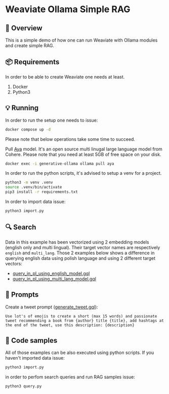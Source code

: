 # Weaviate Ollama Simple RAG

🎯 Overview
-----------

This is a simple demo of how one can run Weaviate with Ollama modules and create simple RAG.

📦 Requirements
----------------

In order to be able to create Weaviate one needs at least.

1. Docker
2. Python3

💡 Running
----------

In order to run the setup one needs to issue:

```sh
docker compose up -d
```

Please note that below operations take some time to succeed.

Pull [Aya](https://cohere.com/research/aya) model. It's an open source multi linugal large language model from Cohere. Please note that you need at least 5GB of free space on your disk.

```sh
docker exec -i generative-ollama ollama pull aya
```

In order to run the python scripts, it's advised to setup a venv for a project.

```sh
python3 -m venv .venv
source .venv/bin/activate
pip3 install -r requirements.txt
```

In order to import data issue:

```sh
python3 import.py
```

🔍 Search
----------

Data in this example has been vectorized using 2 embedding models (english only and multi lingual). Their target vector names are respectively `english` and `multi_lang`. Those 2 examples below shows a difference in querying english data using polish language and using 2 different target vectors:
 - [query_in_pl_using_english_model.gql](./graphql/query_in_pl_using_english_model.gql)
 - [query_in_pl_using_multi_lang_model.gql](./graphql/query_in_pl_using_multi_lang_model.gql)

📖 Prompts
----------

Create a tweet prompt ([generate_tweet.gql](./graphql/generate_tweet.gql)):

```
Use lot's of emojis to create a short (max 15 words) and passionate tweet recommending a book from {author} title {title}, add hashtags at the end of the tweet, use this description: {description}
```

🤖 Code samples
---------------

All of those examples can be also executed using python scripts. If you haven't imported data issue:

```sh
python3 import.py
```

in order to perfom search queries and run RAG samples issue:

```sh
python3 query.py
```
